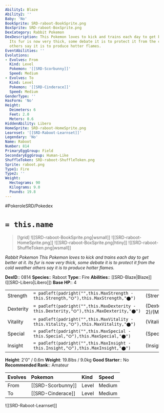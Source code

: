 ```yaml
---
Ability1: Blaze
Ability2: ''
Baby: 'No'
BookSprite: SRD-raboot-BookSprite.png
BoxSprite: SRD-raboot-BoxSprite.png
DexCategory: Rabbit Pokemon
DexDescription: This Pokemon loves to kick and trains each day to get better at it.
  Its fur is now very thick, some debate it is to protect it from the cold weather
  others say it is to produce hotter flames.
EventAbilities: ''
Evolutions:
- Evolves: From
  Kind: Level
  Pokemon: '[[SRD-Scorbunny]]'
  Speed: Medium
- Evolves: To
  Kind: Level
  Pokemon: '[[SRD-Cinderace]]'
  Speed: Medium
GenderType: ''
HasForm: 'No'
Height:
  Deimeters: 6
  Feet: 2.0
  Meters: 0.6
HiddenAbility: Libero
HomeSprite: SRD-raboot-HomeSprite.png
Learnset: '[[SRD-Raboot-Learnset]]'
Legendary: 'No'
Name: Raboot
Number: 814
PrimaryEggGroup: Field
SecondaryEggGroup: Human-Like
ShuffleToken: SRD-raboot-ShuffleToken.png
Sprite: raboot.png
Type1: Fire
Type2: ''
Weight:
  Hectograms: 90
  Kilograms: 9.0
  Pounds: 19.8
---
```


#PokeroleSRD/Pokedex

# `= this.name`

> [!grid]
> ![[SRD-raboot-BookSprite.png|wsmall]]
> ![[SRD-raboot-HomeSprite.png]]
> ![[SRD-raboot-BoxSprite.png|htiny]]
> ![[SRD-raboot-ShuffleToken.png|wsmall]]


*Rabbit Pokemon*
*This Pokemon loves to kick and trains each day to get better at it. Its fur is now very thick, some debate it is to protect it from the cold weather others say it is to produce hotter flames.*

**DexID**:: 0814
**Species**:: Raboot
**Type**:: Fire
**Abilities**:: [[SRD-Blaze|Blaze]] ([[SRD-Libero|Libero]])
**Base HP**:: 4

|           |                                                                                        |                                          |
| --------- | -------------------------------------------------------------------------------------- | ---------------------------------------- |
| Strength  | `= padleft(padright("",this.MaxStrength - this.Strength,"⭘"),this.MaxStrength,"⬤")`    | (Strength::2)/(MaxStrength::5)   |
| Dexterity | `= padleft(padright("",this.MaxDexterity - this.Dexterity,"⭘"),this.MaxDexterity,"⬤")` | (Dexterity:: 2)/(MaxDexterity::5) |
| Vitality  | `= padleft(padright("",this.MaxVitality - this.Vitality,"⭘"),this.MaxVitality,"⬤")`    | (Vitality::2)/(MaxVitality::4)   |
| Special   | `= padleft(padright("",this.MaxSpecial - this.Special,"⭘"),this.MaxSpecial,"⬤")`       | (Special::2)/(MaxSpecial::4)     |
| Insight   | `= padleft(padright("",this.MaxInsight - this.Insight,"⭘"),this.MaxInsight,"⬤")`       | (Insight::2)/(MaxInsight::4)     |

**Height**: 2'0" / 0.6m
**Weight**: 19.8lbs / 9.0kg
**Good Starter**:: No
**Recommended Rank**:: Amateur

| Evolves   | Pokemon           | Kind   | Speed   |
|:----------|:------------------|:-------|:--------|
| From      | [[SRD-Scorbunny]] | Level  | Medium  |
| To        | [[SRD-Cinderace]] | Level  | Medium  |

![[SRD-Raboot-Learnset]]